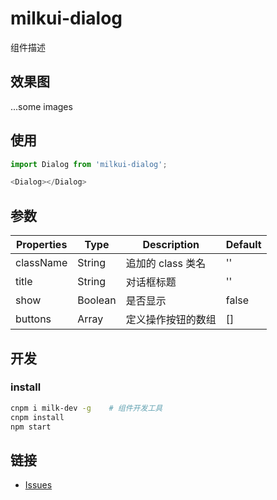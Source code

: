 # milkui-dialog

组件描述

## 效果图

...some images

## 使用

```js
import Dialog from 'milkui-dialog';

<Dialog></Dialog>
```

## 参数

| Properties | Type | Description | Default |
| -- | -- | -- | -- |
| className | String | 追加的 class 类名 | '' |
| title | String | 对话框标题 | '' |
| show | Boolean | 是否显示 | false |
| buttons | Array | 定义操作按钮的数组 | [] |

## 开发

### install

```bash
cnpm i milk-dev -g    # 组件开发工具
cnpm install
npm start
```

## 链接

- [Issues](https://github.com/milk-ui/milkui-dialog/issues)
